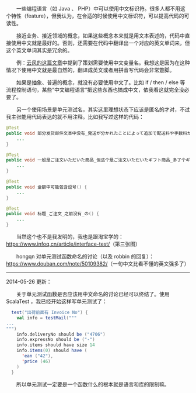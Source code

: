 　　一些编程语言（如 Java 、 PHP）中可以使用中文标识符。很多人都不用这个特性（feature），但我认为，在合适的时候使用中文标识符，可以提高代码的可读性。

　　接近业务、接近领域的概念，如果这些概念本来就是用文本表述的，代码中直接使用中文就是最好的。否则，还需要在代码中翻译出一个对应的英文单词来，但这个英文单词其实是冗余的。

　　例：[云风的这篇文章](https://blog.codingnow.com/2012/06/lua_support_utf8.html)中提到了策划需要使用中文变量名。我想这是因为在这种情况下使用中文就是最自然的，翻译成英文或者用拼音写代码会非常蹩脚。

　　如果是抽象、普遍的概念，就没有必要使用中文了。比如 if / then / else 等流程控制语句，某些“中文编程语言”把这些东西也搞成中文，依我看这就完全没必要了。

　　另一个使用场景是单元测试名，其实这里理想状态下应该是匿名的才对，不过我主张能用代码表达的就不用注释。比如我写过这样的代码：

```java
@Test
public void 部分发货邮件文本中没有_発送が分かれたことによって追加で配送料や手数料がかかることはありません_这句话() {
	...
}

@Test
public void 一般是ご注文いただいた商品_但这个是ご注文いただいたギフト商品_多了个ギフト() {
	...
}

@Test
public void 金额中可能包含逗号() {
	...
}

@Test
public void 标题_ご注文_之前没有_の() {
	...
}
```

　　当然这个也不是我发明的，我也是跟淘宝学的：<https://www.infoq.cn/article/interface-test/>（第三张图）

　　hongqn 对单元测试函数命名的讨论（以及 robbin 的回复）：<https://www.douban.com/note/50109382/>（一句中文比看不懂的英文强多了）

----------

2014-05-26 更新：

　　关于单元测试函数是否应该用中文命名的讨论已经可以终结了。使用 ScalaTest ，我已经开始这样写单元测试了：

```scala
  test("出荷前面有 Invoice No") {
    val info = testMail("""
...
""")
    info.deliveryNo should be ("4706")
    info.expressNo should be ("-")
    info.items should have size 14
    info.items(0) should have (
      'ean ("42"),
	  'price (46)
    )
  }
```

　　所以单元测试一定要是一个函数什么的根本就是语言和库的限制嘛。
